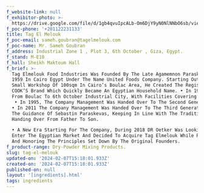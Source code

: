 ```yaml
---
f_website-link: null
f_exhibitor-photo: >-
  https://drive.google.com/file/d/1gb4qvuIpcALb-Om6DjY9yN0NlNNbO6sb/view?usp=drive_link
f_poc-phone: '+201122231133'
title: Tag El Melouk
f_poc-email: sameh.goubran@tagelmelouk.com
f_poc-name: Mr. Sameh Goubran
f_address: Industrial Zone 1 , Plot 3, 6th October , Giza, Egypt.
f_stand: M-E10
f_hall: Sheikh Maktoum Hall
f_brief: >-
  Tag Elmelouk Food Industries Was Founded By The Late Agamemnon Paraskevas In
  1959 In Cairo Egypt Under The Name United Foods Company. Starting Out Of A
  Small Workshop Of 100sqm In Cairo’s Boulac Area, He Created The Registered
  COOK’S Brand Which Quickly Became An Egyptian Household Name. • In 1985 Moving
  From Boulac To 6th October Industrial City, With Facilities Covering 9000sqm.
   • In 1995, The Company Management Was Handed Over To The Second Generation Under The Guidance Of Philippe Paraskevas. Under His Management The Company Introduced Tag Elmelouk Brand, Which Has Become The Market Leader And Household Name For All Its Products. The Company Oversaw The Construction And Opening Of A Second Factory In 6th October City In 1997 Covering 13000 Sqm In Addition To The Original Facilities Which Are Still In Use. It Furthermore Modernized Its Infrastructure, Production And Management Systems. 
  • In 2011 The Company Management Was Handed Over To The Third Generation Under
  The Guidance Of Sebastin Paraskevas, Keeping In Line With The Tradition Of
  Handing Over From Father To Son. 

  • A New Era Starting For The Company, During 2018 DR Oetker Was Looking To
  Enter The Egyptian Market And Decided To Acquire Tag Elmelouk While Respecting
  And Honoring The Principles Set Down By The Original Founders.
f_product-range: Dry-Powder Mixing Products.
slug: tag-el-melouk
updated-on: '2024-02-07T15:18:01.933Z'
created-on: '2024-02-07T15:18:01.933Z'
published-on: null
layout: '[ingredients].html'
tags: ingredients
---
```



